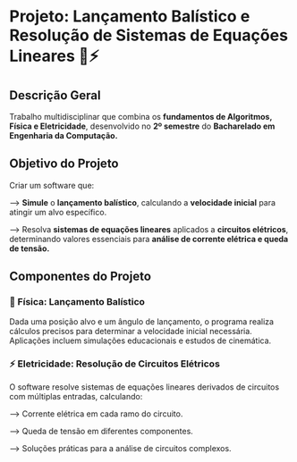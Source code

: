 # Projeto: Lançamento Balístico e Resolução de Sistemas de Equações Lineares 🚀⚡
## Descrição Geral
Trabalho multidisciplinar que combina os **fundamentos de Algoritmos, Física e Eletricidade**, desenvolvido no **2º semestre** do **Bacharelado em Engenharia da Computação.**

## Objetivo do Projeto
Criar um software que:

--> **Simule** o **lançamento balístico**, calculando a **velocidade inicial** para atingir um alvo específico.

--> Resolva **sistemas de equações lineares** aplicados a **circuitos elétricos**, determinando valores essenciais para **análise de corrente elétrica e queda de tensão.**
## Componentes do Projeto
### 🎯 Física: Lançamento Balístico
Dada uma posição alvo e um ângulo de lançamento, o programa realiza cálculos precisos para determinar a velocidade inicial necessária.
Aplicações incluem simulações educacionais e estudos de cinemática.
### ⚡ Eletricidade: Resolução de Circuitos Elétricos
O software resolve sistemas de equações lineares derivados de circuitos com múltiplas entradas, calculando:

--> Corrente elétrica em cada ramo do circuito.

--> Queda de tensão em diferentes componentes.

--> Soluções práticas para a análise de circuitos complexos.
